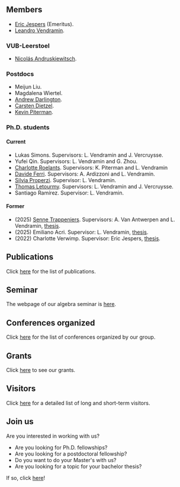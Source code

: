 ## Members

* [Eric Jespers](https://ericjespers.github.io) (Emeritus).
* [Leandro Vendramin](https://leandrovendramin.org/).

<!--### Francqui VUB-Leerstoel
* Istvan Heckenberger.-->

### VUB-Leerstoel
* [Nicolás Andruskiewitsch](https://www.famaf.unc.edu.ar/~andrus/).

### Postdocs

* Meijun Liu. 
* Magdalena Wiertel.
* [Andrew Darlington](https://sites.google.com/view/andrewdarlington/home?authuser=0). 
* [Carsten Dietzel](https://sites.google.com/view/carstendietzel/startseite?pli=1).
* [Kevin Piterman](http://mate.dm.uba.ar/~kpiterman/).

### Ph.D. students

#### Current

* Lukas Simons. Supervisors: L. Vendramin and J. Vercruysse. 
* Yufei Qin. Supervisors: L. Vendramin and G. Zhou. 
* [Charlotte Roelants](https://sites.google.com/view/charlotteroelants/home). Supervisors: K. Piterman and L. Vendramin
* [Davide Ferri](https://sites.google.com/view/davide-ferri/). Supervisors: A. Ardizzoni and L. Vendramin.
* [Silvia Properzi](https://properzi.github.io). Supervisor: L. Vendramin. 
* [Thomas Letourmy](https://sites.google.com/view/thomas-letourmy/home). Supervisors: L. Vendramin and J. Vercruysse. 
* Santiago Ramírez. Supervisor: L. Vendramin.

#### Former

* (2025) [Senne Trappeniers](https://sites.google.com/view/sennetrappeniers/homepage). Supervisors: A. Van Antwerpen and L. Vendramin, [thesis](files/trappeniers.pdf).
* (2025) Emiliano Acri. Supervisor: L. Vendramin, [thesis](https://leandrovendramin.org/files/acri.pdf).
* (2022) Charlotte Verwimp. Supervisor: Eric Jespers, [thesis](https://leandrovendramin.org/files/verwimp.pdf).

## Publications

Click [here](publications.md) for the list of publications.

## Seminar 

The webpage of our algebra seminar is [here](seminar.md). 

## Conferences organized 

Click [here](conferences.md) for the list of conferences organized by our group. 

## Grants 

Click [here](grants.md) to see our grants. 

## Visitors

Click [here](visitors.md) for a detailed list of long and short-term visitors. 

## Join us

Are you interested in working with us? 

* Are you looking for Ph.D. fellowships?  
* Are you looking for a postdoctoral fellowship? 
* Do you want to do your Master's with us?
* Are you looking for a topic for your bachelor thesis?  

If so, click [here](joinus.md)!
